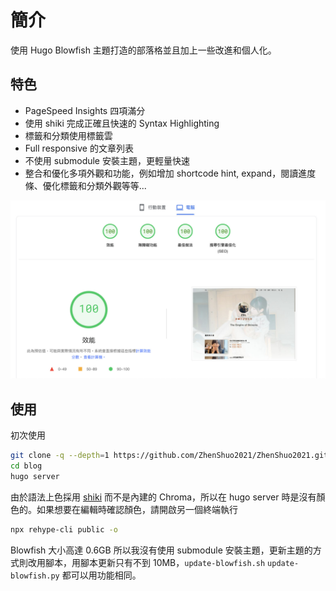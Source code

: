 # 簡介

使用 Hugo Blowfish 主題打造的部落格並且加上一些改進和個人化。

## 特色

- PageSpeed Insights 四項滿分
- 使用 shiki 完成正確且快速的 Syntax Highlighting
- 標籤和分類使用標籤雲
- Full responsive 的文章列表
- 不使用 submodule 安裝主題，更輕量快速
- 整合和優化多項外觀和功能，例如增加 shortcode hint, expand，閱讀進度條、優化標籤和分類外觀等等...

![PageSpeed](assets/PageSpeed.jpg)

## 使用

初次使用

```sh
git clone -q --depth=1 https://github.com/ZhenShuo2021/ZhenShuo2021.github.io blog
cd blog
hugo server
```

由於語法上色採用 [shiki](https://github.com/shikijs/shiki) 而不是內建的 Chroma，所以在 hugo server 時是沒有顏色的。如果想要在編輯時確認顏色，請開啟另一個終端執行

```sh
npx rehype-cli public -o
```

Blowfish 大小高達 0.6GB 所以我沒有使用 submodule 安裝主題，更新主題的方式則改用腳本，用腳本更新只有不到 10MB，`update-blowfish.sh` `update-blowfish.py` 都可以用功能相同。
